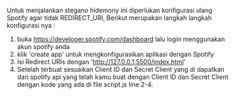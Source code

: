 Untuk menjalankan stegano hidemony ini diperlukan konfigurasi ulang Spotify agar tidak REDIRECT_URI, Berikut merupakan langkah langkah konfigurasi nya : 
1. buka https://developer.spotify.com/dashboard lalu login menggunakan akun spotify anda
2. klik 'create app' untuk mengkonfigurasikan aplikasi dengan Spotify
3. Isi Redirect URIs dengan 'http://127.0.0.1:5500/index.html'
4. Setelah terbuat sesuaikan Client ID dan Secret Client yang di dapatkan dari spotify api yang telah kamu buat dengan Client ID dan Secret Client dengan kode yang ada di file script.js line 2-4.
